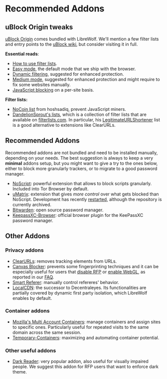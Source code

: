 # Recommended Addons

## uBlock Origin tweaks

[uBlock Origin](https://addons.mozilla.org/en-US/firefox/addon/ublock-origin/)
comes bundled with LibreWolf. We'll mention a few filter lists and entry points
to the [uBlock wiki](https://github.com/gorhill/uBlock/wiki), but consider
visiting it in full.

**Essential reads**:

- [How to use filter lists](https://github.com/gorhill/uBlock/wiki/Filter-lists-from-around-the-web).
- [Easy mode](https://github.com/gorhill/uBlock/wiki/Blocking-mode:-easy-mode),
  the default mode that we ship with the browser.
- [Dynamic filtering](https://github.com/gorhill/uBlock/wiki/Dynamic-filtering:-quick-guide),
  suggested for enhanced protection.
- [Medium mode](https://github.com/gorhill/uBlock/wiki/Blocking-mode:-medium-mode),
  suggested for enhanced protection and might require to fix some websites
  manually.
- [JavaScript blocking](https://github.com/gorhill/uBlock/wiki/Per-site-switches#no-scripting)
  on a per-site basis.

**Filter lists:**

- [NoCoin list](https://github.com/hoshsadiq/adblock-nocoin-list) from
  hoshsadiq, prevent JavaScript miners.
- [DandelionSprout's lists](https://github.com/DandelionSprout/adfilt), which is
  a collection of filter lists that are available on
  [filterlists.com](https://filterlists.com/). In particular, his
  [LegitimateURLShortener](https://github.com/DandelionSprout/adfilt/blob/master/LegitimateURLShortener.txt)
  list is a good alternative to extensions like ClearURLs.

## Recommended Addons

Recommended addons are not bundled and need to be installed manually, depending
on your needs. The best suggestion is always to keep a very **minimal** addons
setup, but you might want to give a try to the ones below, either to block more
granularly trackers, or to migrate to a good password manager.

- [NoScript](https://addons.mozilla.org/en-US/firefox/addon/noscript/): powerful
  extension that allows to block scripts granularly. Included into Tor Browser
  by default.
- [uMatrix](https://addons.mozilla.org/en-US/firefox/addon/umatrix/): extension
  that gives _more control_ over what gets blocked than NoScript. Development
  has recently [restarted](https://github.com/gorhill/uMatrix/releases),
  although the repository is currently archived.
- [Bitwarden](https://addons.mozilla.org/en-US/firefox/addon/bitwarden-password-manager/):
  open source password manager.
- [KeepassXC-Browser](https://addons.mozilla.org/en-US/firefox/addon/keepassxc-browser/):
  official browser plugin for the KeePassXC password manager.

## Other Addons

### Privacy addons

- [ClearURLs](https://addons.mozilla.org/en-US/firefox/addon/clearurls/):
  removes tracking elements from URLs.
- [Canvas Blocker](https://addons.mozilla.org/en-US/firefox/addon/canvasblocker/):
  prevents some fingerprinting techniques and it can be especially useful for
  users that
  [disable RFP](https://gitlab.com/librewolf-community/settings/-/wikis/FAQ#q-disable-rfp)
  or
  [enable WebGL](https://gitlab.com/librewolf-community/settings/-/wikis/FAQ#q-how-do-i-enable-webgl),
  as reported in our [FAQ](/docs/faq).
- [Smart Referer](https://addons.mozilla.org/en-US/firefox/addon/smart-referer/):
  manually control refereres' behavior.
- [LocalCDN](https://addons.mozilla.org/en-US/firefox/addon/localcdn-fork-of-decentraleyes/):
  the successor to Decentraleyes. Its functionalities are partially covered by
  dynamic first party isolation, which LibreWolf enables by default.

### Container addons

- [Mozilla's Multi Account Containers](https://addons.mozilla.org/en-US/firefox/addon/multi-account-containers/):
  manage containers and assign sites to specific ones. Particularly useful for
  repeated visits to the same domain across the same session.
- [Temporary-Containers](https://addons.mozilla.org/en-US/firefox/addon/temporary-containers/):
  maximizing and automating container potential.

### Other useful addons

- [Dark Reader](https://addons.mozilla.org/en-US/firefox/addon/darkreader/):
  very popular addon, also useful for visually impaired people. We suggest this
  addon for RFP users that want to enforce dark theme.
